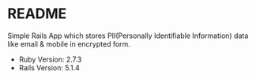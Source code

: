 # README

Simple Rails App which stores PII(Personally Identifiable Information) data like email & mobile in encrypted form.

* Ruby Version: 2.7.3
* Rails Version: 5.1.4
